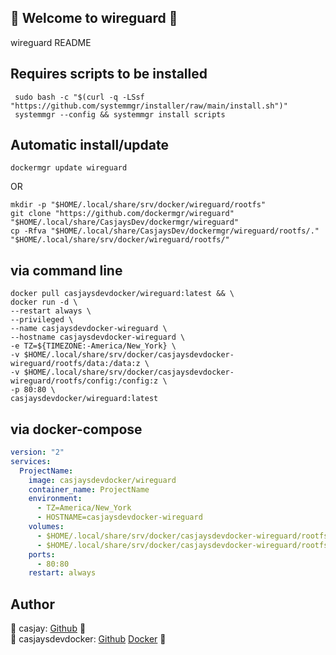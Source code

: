 ## 👋 Welcome to wireguard 🚀  

wireguard README  
  
  
## Requires scripts to be installed  

```shell
 sudo bash -c "$(curl -q -LSsf "https://github.com/systemmgr/installer/raw/main/install.sh")"
 systemmgr --config && systemmgr install scripts  
```

## Automatic install/update  

```shell
dockermgr update wireguard
```

OR

```shell
mkdir -p "$HOME/.local/share/srv/docker/wireguard/rootfs"
git clone "https://github.com/dockermgr/wireguard" "$HOME/.local/share/CasjaysDev/dockermgr/wireguard"
cp -Rfva "$HOME/.local/share/CasjaysDev/dockermgr/wireguard/rootfs/." "$HOME/.local/share/srv/docker/wireguard/rootfs/"
```

## via command line  

```shell
docker pull casjaysdevdocker/wireguard:latest && \
docker run -d \
--restart always \
--privileged \
--name casjaysdevdocker-wireguard \
--hostname casjaysdevdocker-wireguard \
-e TZ=${TIMEZONE:-America/New_York} \
-v $HOME/.local/share/srv/docker/casjaysdevdocker-wireguard/rootfs/data:/data:z \
-v $HOME/.local/share/srv/docker/casjaysdevdocker-wireguard/rootfs/config:/config:z \
-p 80:80 \
casjaysdevdocker/wireguard:latest
```

## via docker-compose  

```yaml
version: "2"
services:
  ProjectName:
    image: casjaysdevdocker/wireguard
    container_name: ProjectName
    environment:
      - TZ=America/New_York
      - HOSTNAME=casjaysdevdocker-wireguard
    volumes:
      - $HOME/.local/share/srv/docker/casjaysdevdocker-wireguard/rootfs/data:/data:z
      - $HOME/.local/share/srv/docker/casjaysdevdocker-wireguard/rootfs/config:/config:z
    ports:
      - 80:80
    restart: always
```

## Author  

🤖 casjay: [Github](https://github.com/casjay) 🤖  
🤖 casjaysdevdocker: [Github](https://github.com/casjaysdevdocker) [Docker](https://hub.docker.com/r/casjaysdevdocker) 🤖  
